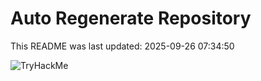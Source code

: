 # Auto Regenerate Repository

This README was last updated: 2025-09-26 07:34:50

 ![TryHackMe](https://tryhackme.com/badge/533634)